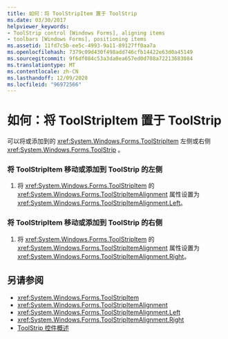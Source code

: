```yaml
---
title: 如何：将 ToolStripItem 置于 ToolStrip
ms.date: 03/30/2017
helpviewer_keywords:
- ToolStrip control [Windows Forms], aligning items
- toolbars [Windows Forms], positioning items
ms.assetid: 11fd7c5b-ee5c-4993-9a11-89127ff0aa7a
ms.openlocfilehash: 7379c09d430f498add746cfb14422e63d0a45149
ms.sourcegitcommit: 9f6df084c53a3da0ea657ed0d708a72213683084
ms.translationtype: MT
ms.contentlocale: zh-CN
ms.lasthandoff: 12/09/2020
ms.locfileid: "96972566"
---
```

# <a name="how-to-position-a-toolstripitem-on-a-toolstrip"></a>如何：将 ToolStripItem 置于 ToolStrip
可以将或添加到的 <xref:System.Windows.Forms.ToolStripItem> 左侧或右侧 <xref:System.Windows.Forms.ToolStrip> 。  
  
### <a name="to-move-or-add-a-toolstripitem-to-the-left-side-of-a-toolstrip"></a>将 ToolStripItem 移动或添加到 ToolStrip 的左侧  
  
1. 将 <xref:System.Windows.Forms.ToolStripItem> 的 <xref:System.Windows.Forms.ToolStripItemAlignment> 属性设置为 <xref:System.Windows.Forms.ToolStripItemAlignment.Left>。  
  
### <a name="to-move-or-add-a-toolstripitem-to-the-right-side-of-a-toolstrip"></a>将 ToolStripItem 移动或添加到 ToolStrip 的右侧  
  
1. 将 <xref:System.Windows.Forms.ToolStripItem> 的 <xref:System.Windows.Forms.ToolStripItemAlignment> 属性设置为 <xref:System.Windows.Forms.ToolStripItemAlignment.Right>。  
  
## <a name="see-also"></a>另请参阅

- <xref:System.Windows.Forms.ToolStripItem>
- <xref:System.Windows.Forms.ToolStripItemAlignment>
- <xref:System.Windows.Forms.ToolStripItemAlignment.Left>
- <xref:System.Windows.Forms.ToolStripItemAlignment.Right>
- [ToolStrip 控件概述](toolstrip-control-overview-windows-forms.md)
